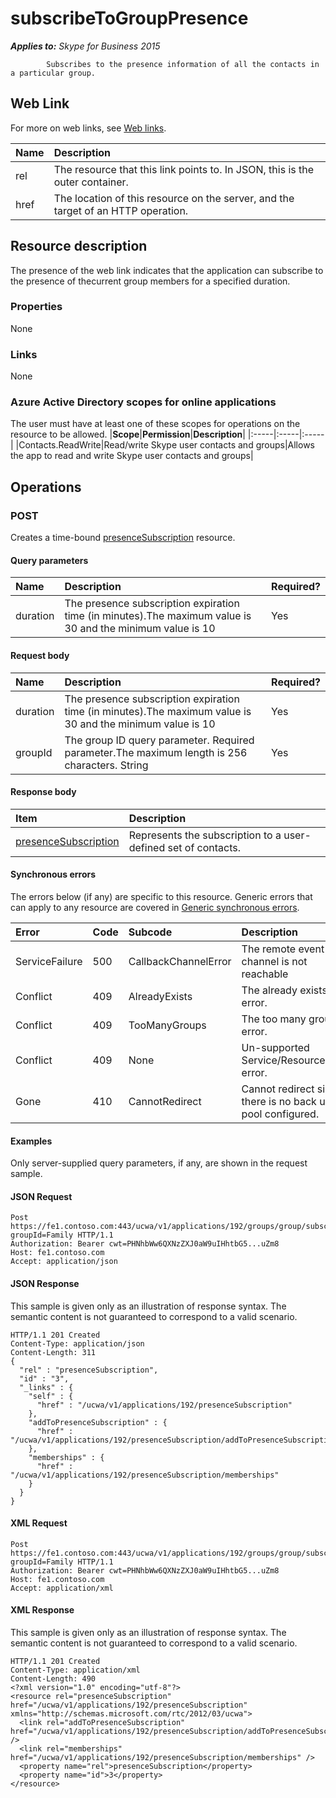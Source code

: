 # subscribeToGroupPresence

 _**Applies to:** Skype for Business 2015_


            Subscribes to the presence information of all the contacts in a particular group.
            

## Web Link
<a name = "sectionSection0"> </a>

For more on web links, see [Web links](WebLinks.md).


|**Name**|**Description**|
|:-----|:-----|
|rel|The resource that this link points to. In JSON, this is the outer container.|
|href|The location of this resource on the server, and the target of an HTTP operation.|

## Resource description
<a name = "sectionSection1"> </a>

The presence of the web link indicates that the application can subscribe to the presence of thecurrent group members for a specified duration.

### Properties



None

### Links



None

### Azure Active Directory scopes for online applications



The user must have at least one of these scopes for operations on the resource to be allowed.
|**Scope**|**Permission**|**Description**|
|:-----|:-----|:-----|
|Contacts.ReadWrite|Read/write Skype user contacts and groups|Allows the app to read and write Skype user contacts and groups|

## Operations



<a name="sectionSection2"></a>

### POST




Creates a time-bound [presenceSubscription](presenceSubscription_ref.md) resource.

#### Query parameters




|**Name**|**Description**|**Required?**|
|:-----|:-----|:-----|
|duration|The presence subscription expiration time (in minutes).The maximum value is 30 and the minimum value is 10|Yes|


#### Request body




|**Name**|**Description**|**Required?**|
|:-----|:-----|:-----|
|duration|The presence subscription expiration time (in minutes).The maximum value is 30 and the minimum value is 10 |Yes|
|groupId|The group ID query parameter. Required parameter.The maximum length is 256 characters. String|Yes|

#### Response body



|**Item**|**Description**|
|:-----|:-----|
|[presenceSubscription](PresenceSubscriptionResource_ref.md_ref.md)|Represents the subscription to a user-defined set of contacts.|

#### Synchronous errors



The errors below (if any) are specific to this resource. Generic errors that can apply to any resource are covered in [Generic synchronous errors](GenericSynchronousErrors.md).

|**Error**|**Code**|**Subcode**|**Description**|
|:-----|:-----|:-----|:-----|
|ServiceFailure|500|CallbackChannelError|The remote event channel is not reachable|
|Conflict|409|AlreadyExists|The already exists error.|
|Conflict|409|TooManyGroups|The too many groups error.|
|Conflict|409|None|Un-supported Service/Resource/API error.|
|Gone|410|CannotRedirect|Cannot redirect since there is no back up pool configured.|

#### Examples



Only server-supplied query parameters, if any, are shown in the request sample.

#### JSON Request




```
Post https://fe1.contoso.com:443/ucwa/v1/applications/192/groups/group/subscribeToGroupPresence?groupId=Family HTTP/1.1
Authorization: Bearer cwt=PHNhbWw6QXNzZXJ0aW9uIHhtbG5...uZm8
Host: fe1.contoso.com
Accept: application/json

```


#### JSON Response



This sample is given only as an illustration of response syntax. The semantic content is not guaranteed to correspond to a valid scenario.
```
HTTP/1.1 201 Created
Content-Type: application/json
Content-Length: 311
{
  "rel" : "presenceSubscription",
  "id" : "3",
  "_links" : {
    "self" : {
      "href" : "/ucwa/v1/applications/192/presenceSubscription"
    },
    "addToPresenceSubscription" : {
      "href" : "/ucwa/v1/applications/192/presenceSubscription/addToPresenceSubscription"
    },
    "memberships" : {
      "href" : "/ucwa/v1/applications/192/presenceSubscription/memberships"
    }
  }
}
```


#### XML Request




```
Post https://fe1.contoso.com:443/ucwa/v1/applications/192/groups/group/subscribeToGroupPresence?groupId=Family HTTP/1.1
Authorization: Bearer cwt=PHNhbWw6QXNzZXJ0aW9uIHhtbG5...uZm8
Host: fe1.contoso.com
Accept: application/xml

```


#### XML Response



This sample is given only as an illustration of response syntax. The semantic content is not guaranteed to correspond to a valid scenario.
```
HTTP/1.1 201 Created
Content-Type: application/xml
Content-Length: 490
<?xml version="1.0" encoding="utf-8"?>
<resource rel="presenceSubscription" href="/ucwa/v1/applications/192/presenceSubscription" xmlns="http://schemas.microsoft.com/rtc/2012/03/ucwa">
  <link rel="addToPresenceSubscription" href="/ucwa/v1/applications/192/presenceSubscription/addToPresenceSubscription" />
  <link rel="memberships" href="/ucwa/v1/applications/192/presenceSubscription/memberships" />
  <property name="rel">presenceSubscription</property>
  <property name="id">3</property>
</resource>
```


